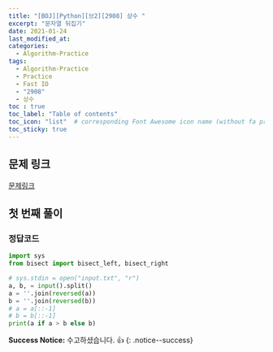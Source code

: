 ```yaml
---
title: "[BOJ][Python][브2][2908] 상수 "
excerpt: "문자열 뒤집기"
date: 2021-01-24
last_modified_at:
categories:
  - Algorithm-Practice
tags:
  - Algorithm-Practice
  - Practice
  - Fast IO
  - "2908"
  - 상수
toc : true
toc_label: "Table of contents"
toc_icon: "list"  # corresponding Font Awesome icon name (without fa prefix)
toc_sticky: true
---
```


## 문제 링크

[문제링크](https://www.acmicpc.net/problem/2908)  

## 첫 번째 풀이

### 정답코드  

```python
import sys
from bisect import bisect_left, bisect_right

# sys.stdin = open("input.txt", "r")
a, b, = input().split()
a = ''.join(reversed(a))
b = ''.join(reversed(b))
# a = a[::-1]
# b = b[::-1]
print(a if a > b else b)

```



**Success Notice:**
수고하셨습니다. :+1:
{: .notice--success}